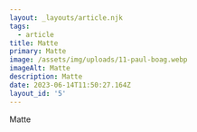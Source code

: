 ```yaml
---
layout: _layouts/article.njk
tags:
  - article
title: Matte
primary: Matte
image: /assets/img/uploads/11-paul-boag.webp
imageAlt: Matte
description: Matte
date: 2023-06-14T11:50:27.164Z
layout_id: '5'
---
```

Matte

